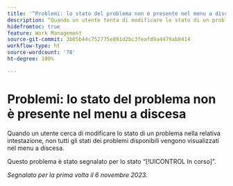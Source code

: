 ```yaml
---
title: '“Problemi: lo stato del problema non è presente nel menu a discesa”'
description: “Quando un utente tenta di modificare lo stato di un problema nella relativa intestazione, non tutti gli stati dei problemi disponibili vengono visualizzati nel menu a discesa”.
hidefromtoc: true
feature: Work Management
source-git-commit: 3b05b44c752775e891d2bc3feafd9a4479ab8414
workflow-type: ht
source-wordcount: '78'
ht-degree: 100%

---
```



# Problemi: lo stato del problema non è presente nel menu a discesa

Quando un utente cerca di modificare lo stato di un problema nella relativa intestazione, non tutti gli stati dei problemi disponibili vengono visualizzati nel menu a discesa.

Questo problema è stato segnalato per lo stato “[!UICONTROL In corso]”.

_Segnalato per la prima volta il 6 novembre 2023._
